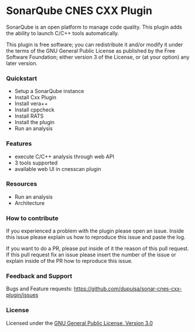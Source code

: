 # SonarQube CNES CXX Plugin
SonarQube is an open platform to manage code quality. This plugin adds the ability to launch C/C++ tools automatically.

This plugin is free software; you can redistribute it and/or modify it under the terms of the GNU General Public License as published by the Free Software Foundation; either version 3 of the License, or (at your option) any later version.

### Quickstart
- Setup a SonarQube instance
- Install Cxx Plugin
- Install vera++
- Install cppcheck
- Install RATS
- Install the plugin
- Run an analysis

### Features
- execute C/C++ analysis through web API
- 3 tools supported
- available web UI in cnesscan plugin 

### Resources
- Run an analysis
- Architecture

### How to contribute
If you experienced a problem with the plugin please open an issue. Inside this issue please explain us how to reproduce this issue and paste the log. 

If you want to do a PR, please put inside of it the reason of this pull request. If this pull request fix an issue please insert the number of the issue or explain inside of the PR how to reproduce this issue.

### Feedback and Support
Bugs and Feature requests: https://github.com/dupuisa/sonar-cnes-cxx-plugin/issues

### License
Licensed under the [GNU General Public License, Version 3.0](https://www.gnu.org/licenses/gpl.txt)
